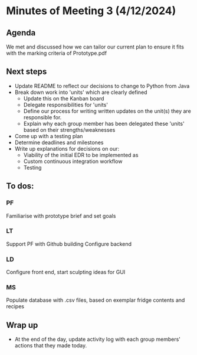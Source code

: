 # Minutes of Meeting 3 (4/12/2024)
## Agenda
We met and discussed how we can tailor our current plan to ensure it fits with the marking criteria of Prototype.pdf

## Next steps
- Update README to reflect our decisions to change to Python from Java
- Break down work into 'units' which are clearly defined
    - Update this on the Kanban board
    - Delegate responsibilities for 'units'
    - Define our process for writing written updates on the unit(s) they are responsible for.
    - Explain why each group member has been delegated these 'units' based on their strengths/weaknesses
- Come up with a testing plan
- Determine deadlines and milestones
- Write up explanations for decisions on our:
    - Viability of the initial EDR to be implemented as 
    - Custom continuous integration workflow
    - Testing

## To dos:
### PF
Familiarise with prototype brief and set goals

### LT
Support PF with Github building
Configure backend

### LD
Configure front end, start sculpting ideas for GUI

### MS
Populate database with .csv files, based on exemplar fridge contents and recipes


## Wrap up
- At the end of the day, update activity log with each group members' actions that they made today.
